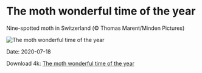 # The moth wonderful time of the year

Nine-spotted moth in Switzerland (© Thomas Marent/Minden Pictures)

![The moth wonderful time of the year](https://bing.com/th?id=OHR.NineSpotted_EN-US0305121800_UHD.jpg&rf=LaDigue_UHD.jpg&pid=hp&w=1024&h=576)

Date: 2020-07-18

Download 4k: [The moth wonderful time of the year](https://bing.com/th?id=OHR.NineSpotted_EN-US0305121800_UHD.jpg&rf=LaDigue_UHD.jpg&pid=hp&w=3840&h=2160)

